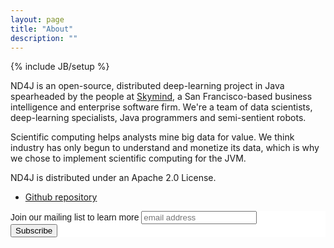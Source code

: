 ```yaml
---
layout: page
title: "About"
description: ""
---
```

{% include JB/setup %}

ND4J is an open-source, distributed deep-learning project in Java spearheaded by the people at [Skymind](http://www.skymind.io/contact.html), a San Francisco-based business intelligence and enterprise software firm. We're a team of data scientists, deep-learning specialists, Java programmers and semi-sentient robots.

Scientific computing helps analysts mine big data for value. We think industry has only begun to understand and monetize its data, which is why we chose to implement scientific computing for the JVM. 

ND4J is distributed under an Apache 2.0 License. 

* [Github repository](https://github.com/SkymindIO/nd4j/)

<!-- Begin MailChimp Signup Form -->
<link href="//cdn-images.mailchimp.com/embedcode/slim-081711.css" rel="stylesheet" type="text/css">
<style type="text/css">
	#mc_embed_signup{background:#fff; clear:left; font:14px Helvetica,Arial,sans-serif; }
	/* Add your own MailChimp form style overrides in your site stylesheet or in this style block.
	   We recommend moving this block and the preceding CSS link to the HEAD of your HTML file. */
</style>
<div id="mc_embed_signup">
<form action="//skymind.us8.list-manage.com/subscribe/post?u=26a43400cdacd6b98b676f703&amp;id=1f5b16d539" method="post" id="mc-embedded-subscribe-form" name="mc-embedded-subscribe-form" class="validate" target="_blank" novalidate>
	<label for="mce-EMAIL">Join our mailing list to learn more</label>
	<input type="email" value="" name="EMAIL" class="email" id="mce-EMAIL" placeholder="email address" required>
    <!-- real people should not fill this in and expect good things - do not remove this or risk form bot signups-->
    <div style="position: absolute; left: -5000px;"><input type="text" name="b_26a43400cdacd6b98b676f703_1f5b16d539" tabindex="-1" value=""></div>
    <div class="clear"><input type="submit" value="Subscribe" name="subscribe" id="mc-embedded-subscribe" class="button"></div>
</form>
</div>
<!--End mc_embed_signup-->
